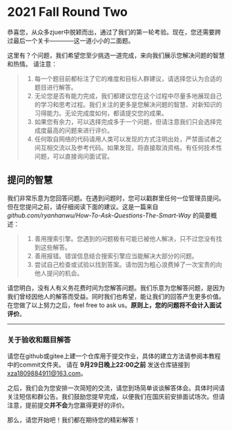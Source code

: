 # 2021 Fall Round Two

恭喜您，从众多zjuer中脱颖而出，通过了我们的第一轮考验。现在，您还需要跨过最后一个关卡————这一道小小的二面题。

这里有？个问题，我们希望您至少挑选一道完成，来向我们展示您解决问题的智慧和热情。
请注意：

>1. 每一个题目前都标注了它的难度和目标人群建议，请选择您认为合适的题目进行解答。
>2. 无论您是否有能力完成，我们都建议您在这个过程中尽量多地展现自己的学习和思考过程。我们关注的更多是您解决问题的智慧、对新知识的习得能力。无论完成度如何，都请提交您的成果。
>3. 如果您有余力，可以选择完成多于一个问题，但请注意我们只会选择完成度最高的问题来进行评价。
>4. 任何取自网络的代码请用人类可以发现的方式注明出处，严禁面试者之间互相交流以及参考代码。如果发现，将直接取消资格。有任何技术性问题，可以直接询问面试官。

## 提问的智慧

我们非常乐意为您回答问题。在遇到问题时，您可以戳群里任何一位管理员提问。
但在您提问之前，请仔细阅读下面的建议。这是一篇来自 *github.com/ryanhanwu/How-To-Ask-Questions-The-Smart-Way* 的简要概述：

>1. 善用搜索引擎。您遇到的问题极有可能已被他人解决，只不过您没有找到这些解答。
>2. 善用报错。错误信息结合搜索引擎应当能解决大部分的问题。
>3. 尝试自己检查或试验以找到答案。请勿因为粗心浪费掉了一次宝贵的向他人提问的机会。

请您明白，没有人有义务花费时间为您解答问题。我们乐意为您解答问题，是因为我们曾经因他人的解答而受益。同时我们也希望，能让我们的回答产生更多价值。在您做了以上努力之后，feel free to ask us。**原则上，您的问题将不会计入面试评价**。

----

### 关于验收和题目解答

请您在github或gitee上建一个仓库用于提交作业，具体的建立方法请参阅本教程中的commit文件夹。
请在 **9月29日晚上22:00之前** 发送仓库链接到 xza1809884911@163.com。

之后，我们会为您安排一次简短的交流，请您到场简单谈谈解答体会。具体时间请关注短信和群公告。我们鼓励您提早完成，以便我们在国庆前安排面试场次。但请注意，提前提交**并不会**为您赢得更好的评价。

那么，请您开始吧！我们都在期待您的精彩解答！